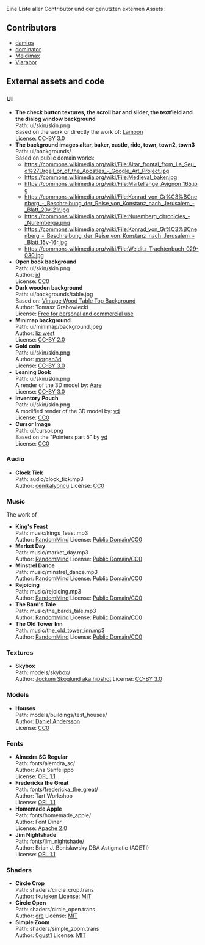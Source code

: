 Eine Liste aller Contributor und der genutzten externen Assets:

## Contributors
- [damios](https://github.com/crykn)
- [dominator](https://github.com/dominator1999)
- [Meidimax](https://github.com/Meidimax99)
- [Vlarabor](https://github.com/Vlarabor)

## External assets and code
### UI
- **The check button textures, the scroll bar and slider, the textfield and the dialog window background**\
  Path: ui/skin/skin.png\
  Based on the work or directly the work of: [Lamoon](https://opengameart.org/content/rpg-gui-construction-kit-v10)\
  License: [CC-BY 3.0](https://creativecommons.org/licenses/by/3.0/legalcode)
- **The background images altar, baker, castle, ride, town, town2, town3**\
  Path: ui/backgrounds/\
  Based on public domain works:
  - https://commons.wikimedia.org/wiki/File:Altar_frontal_from_La_Seu_d%27Urgell_or_of_the_Apostles_-_Google_Art_Project.jpg
  - https://commons.wikimedia.org/wiki/File:Medieval_baker.jpg
  - https://commons.wikimedia.org/wiki/File:Martellange_Avignon_165.jpg
  - https://commons.wikimedia.org/wiki/File:Konrad_von_Gr%C3%BCnenberg_-_Beschreibung_der_Reise_von_Konstanz_nach_Jerusalem_-_Blatt_20v-21r.jpg
  - https://commons.wikimedia.org/wiki/File:Nuremberg_chronicles_-_Nuremberga.png
  - https://commons.wikimedia.org/wiki/File:Konrad_von_Gr%C3%BCnenberg_-_Beschreibung_der_Reise_von_Konstanz_nach_Jerusalem_-_Blatt_15v-16r.jpg
  - https://commons.wikimedia.org/wiki/File:Weiditz_Trachtenbuch_029-030.jpg
- **Open book background**\
  Path: ui/skin/skin.png\
  Author: [jd](https://opengameart.org/content/old-pagesflip-with-sound)\
  License: [CC0](https://creativecommons.org/publicdomain/zero/1.0/legalcode)
- **Dark wooden background**\
  Path: ui/backgrounds/table.jpg\
  Based on: [Vintage Wood Table Top Background](http://www.wildtextures.com/wp-content/uploads/wildtextures_vintage-pine-table-top.jpg)\
  Author: Tomasz Grabowiecki\
  License: [Free for personal and commercial use](http://www.wildtextures.com/terms-of-use/) 
- **Minimap background**\
  Path: ui/minimap/background.jpeg\
  Author: [liz west](https://www.flickr.com/photos/53133240@N00/5409800774)\
  License: [CC-BY 2.0](https://creativecommons.org/licenses/by/2.0/legalcode)
- **Gold coin**\
  Path: ui/skin/skin.png\
  Author: [morgan3d](https://opengameart.org/content/spinning-gold-coin)\
  License: [CC-BY 3.0](https://creativecommons.org/licenses/by/3.0/legalcode)
- **Leaning Book**\
  Path: ui/skin/skin.png\
  A render of the 3D model by: [Aare](https://opengameart.org/content/old-book)\
  License: [CC-BY 3.0](https://creativecommons.org/licenses/by/3.0/legalcode)
- **Inventory Pouch**\
  Path: ui/skin/skin.png\
  A modified render of the 3D model by: [yd](https://opengameart.org/content/bag-of-coins)\
  License: [CC0](https://creativecommons.org/publicdomain/zero/1.0/legalcode)
- **Cursor Image**\
  Path: ui/cursor.png\
  Based on the "Pointers part 5" by [yd](https://opengameart.org/content/pointers-part-5)\
  License: [CC0](https://creativecommons.org/publicdomain/zero/1.0/legalcode)
  
### Audio
- **Clock Tick**\
  Path: audio/clock_tick.mp3\
  Author: [cemkalyoncu](https://opengameart.org/content/tick-and-tock)
  License: [CC0](https://creativecommons.org/publicdomain/zero/1.0/)
  
### Music
The work of 
- **King's Feast**\
  Path: music/kings_feast.mp3\
  Author: [RandomMind](https://opengameart.org/users/randommind)
  License: [Public Domain/CC0](https://creativecommons.org/publicdomain/zero/1.0/)
- **Market Day**\
  Path: music/market_day.mp3\
  Author: [RandomMind](https://opengameart.org/users/randommind)
  License: [Public Domain/CC0](https://creativecommons.org/publicdomain/zero/1.0/)
- **Minstrel Dance**\
  Path: music/minstrel_dance.mp3\
  Author: [RandomMind](https://opengameart.org/users/randommind)
  License: [Public Domain/CC0](https://creativecommons.org/publicdomain/zero/1.0/)
- **Rejoicing**\
  Path: music/rejoicing.mp3\
  Author: [RandomMind](https://opengameart.org/users/randommind)
  License: [Public Domain/CC0](https://creativecommons.org/publicdomain/zero/1.0/)
- **The Bard's Tale**\
  Path: music/the_bards_tale.mp3\
  Author: [RandomMind](https://opengameart.org/users/randommind)
  License: [Public Domain/CC0](https://creativecommons.org/publicdomain/zero/1.0/)
- **The Old Tower Inn**\
  Path: music/the_old_tower_inn.mp3\
  Author: [RandomMind](https://opengameart.org/users/randommind)
  License: [Public Domain/CC0](https://creativecommons.org/publicdomain/zero/1.0/)
  
### Textures
- **Skybox**\
  Path: models/skybox/\
  Author: [Jockum Skoglund aka hipshot](www.zfight.com)
  License: [CC-BY 3.0](https://creativecommons.org/licenses/by/3.0/legalcode)
  
### Models
- **Houses**\
  Path: models/buildings/test_houses/\
  Author: [Daniel Andersson](https://opengameart.org/content/medieval-house-pack)\
  License: [CC0](https://creativecommons.org/publicdomain/zero/1.0/legalcode)
  
### Fonts
- **Almedra SC Regular**\
  Path: fonts/alemdra_sc/\
  Author: Ana Sanfelippo\
  License: [OFL 1.1](http://scripts.sil.org/cms/scripts/page.php?site_id=nrsi&id=OFL_web)
- **Fredericka the Great**\
  Path: fonts/fredericka_the_great/\
  Author: Tart Workshop\
  License: [OFL 1.1](http://scripts.sil.org/cms/scripts/page.php?site_id=nrsi&id=OFL_web)
- **Homemade Apple**\
  Path: fonts/homemade_apple/\
  Author: Font Diner\
  License: [Apache 2.0](https://www.apache.org/licenses/LICENSE-2.0)
- **Jim Nightshade**\
  Path: fonts/jim_nightshade/\
  Author: Brian J. Bonislawsky DBA Astigmatic (AOETI)\
  License: [OFL 1.1](http://scripts.sil.org/cms/scripts/page.php?site_id=nrsi&id=OFL_web)
  
### Shaders
- **Circle Crop**\
  Path: shaders/circle_crop.trans\
  Author: [fkuteken](https://github.com/gl-transitions/gl-transitions/blob/master/transitions/CircleCrop.glsl)
  License: [MIT](https://opensource.org/licenses/MIT)
- **Circle Open**\
  Path: shaders/circle_open.trans\
  Author: [gre](https://github.com/gl-transitions/gl-transitions/blob/master/transitions/circleopen.glsl)
  License: [MIT](https://opensource.org/licenses/MIT)
- **Simple Zoom**\
  Path: shaders/simple_zoom.trans\
  Author: [0gust1](https://github.com/gl-transitions/gl-transitions/blob/master/transitions/SimpleZoom.glsl)
  License: [MIT](https://opensource.org/licenses/MIT)